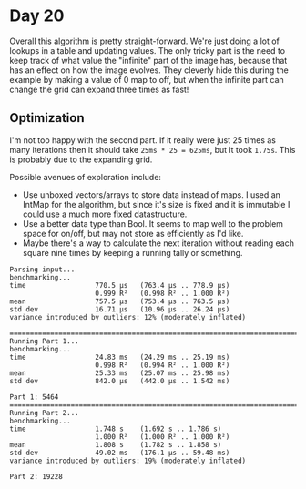 # Day 20

Overall this algorithm is pretty straight-forward. We're just doing a lot of lookups in a table and updating values.  The only tricky part is the need to keep track of what value the "infinite" part of the image has, because that has an effect on how the image evolves.  They cleverly hide this during the example by making a value of 0 map to off, but when the infinite part can change the grid can expand three times as fast!

##  Optimization

I'm not too happy with the second part.  If it really were just 25 times as many iterations then it should take `25ms * 25 = 625ms`, but it took `1.75s`.  This is probably due to the expanding grid.

Possible avenues of exploration include:

- Use unboxed vectors/arrays to store data instead of maps.  I used an IntMap for the algorithm, but since it's size is fixed and it is immutable I could use a much more fixed datastructure.
- Use a better data type than Bool.  It seems to map well to the problem space for on/off, but may not store as efficiently as I'd like.
- Maybe there's a way to calculate the next iteration without reading each square nine times by keeping a running tally or something.

```
Parsing input...
benchmarking...
time                 770.5 μs   (763.4 μs .. 778.9 μs)
                     0.999 R²   (0.998 R² .. 1.000 R²)
mean                 757.5 μs   (753.4 μs .. 763.5 μs)
std dev              16.71 μs   (10.96 μs .. 26.24 μs)
variance introduced by outliers: 12% (moderately inflated)

================================================================================
Running Part 1...
benchmarking...
time                 24.83 ms   (24.29 ms .. 25.19 ms)
                     0.998 R²   (0.994 R² .. 1.000 R²)
mean                 25.33 ms   (25.07 ms .. 25.98 ms)
std dev              842.0 μs   (442.0 μs .. 1.542 ms)

Part 1: 5464
================================================================================
Running Part 2...
benchmarking...
time                 1.748 s    (1.692 s .. 1.786 s)
                     1.000 R²   (1.000 R² .. 1.000 R²)
mean                 1.808 s    (1.782 s .. 1.858 s)
std dev              49.02 ms   (176.1 μs .. 59.48 ms)
variance introduced by outliers: 19% (moderately inflated)

Part 2: 19228
```